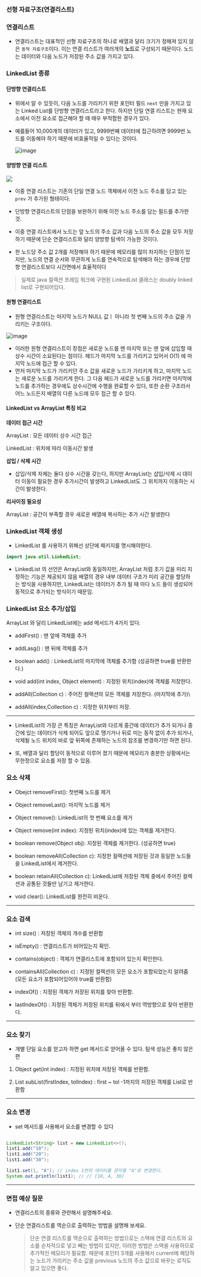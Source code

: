 ### 선형 자료구조(연결리스트)

### 연결리스트

- 연결리스트는 대표적인 선형 자료구조의 하나로 배열과 달리 크기가 정해져 있지 않은 `동적 자료구조`이다. 이는 연결 리스트가 여러개의 **노드**로 구성되기 때문이다. 노드는 데이터와 다음 노드가 저장된 주소 값을 가지고 있다.

### LinkedList 종류

#### 단방향 연결리스트

- 위에서 알 수 있듯이, 다음 노드를 가리키기 위한 포인터 필드 `next` 만을 가지고 있는 Linked List를 단방향 연결리스트라고 한다. 하지만 단일 연결 리스트는 현재 요소에서 이전 요소로 접근해야 할 때 매우 부적합한 경우가 있다.

- 예를들어 10,000개의 데이터가 있고, 9999번째 데이터에 접근하려면 9999번 노드를 이동해야 하기 때문에 비효율적일 수 있다는 것이다.

  ![image](https://github.com/gawgjiug/Eureka_CS_Study/assets/99489686/49fd9751-2f10-46cc-8e49-9c3bfed229a2)

#### 양방향 연결 리스트

![](https://velog.velcdn.com/images/gawgjiug/post/38b53c69-3656-4393-a716-d05fc07f6820/image.png)

- 이중 연결 리스트는 기존의 단일 연결 노드 객체에서 이전 노드 주소를 담고 있는 `prev` 가 추가된 형태이다.

- 단방향 연결리스트의 단점을 보완하기 위해 이전 노드 주소를 담는 필드를 추가한 것.

- 이중 연결 리스트에서 노드는 앞 노드의 주소 값과 다음 노드의 주소 값을 모두 저장하기 때문에 단순 연결리스트와 달리 양방향 탐색이 가능한 것이다.

- 한 노드당 주소 값 2개를 저장해야 하기 때문에 메모리를 많이 차지하는 단점이 있지만, 노드의 연결 순서와 무관하게 노드를 연속적으로 탐색해야 하는 경우에
  단방향 연결리스트보다 시간면에서 효율적이다

> 실제로 java 컬렉션 프레임 워크에 구현된 LinkedList 클래스는 doubly linked list로 구현되어있다.

#### 원형 연결리스트

- 원형 연결리스트는 마지막 노드가 NULL 값ㅣ 아니라 첫 번째 노드의 주소 값을 가리키는 구조이다.

![image](https://github.com/gawgjiug/Eureka_CS_Study/assets/99489686/ebebcc2e-96c0-4d18-acf5-977dcab9d4a3)

- 이러한 원형 연결리스트이 장점은 새로운 노드를 맨 마지막 또는 맨 앞에 삽입할 때 상수 시간이 소요된다는 점이다. 헤드가 마지막 노드를 가리키고 있어서 O(1) 에 마지막 노드에 접근 할 수 있다.
- 먼저 마지막 노드가 가리키던 주소 값을 새로운 노드가 가리키게 하고, 마지막 노드는 새로운 노드를 가리키게 한다. 그 다음 헤드가 새로운 노드를 가리키면 마지막에 노드를 추가하는 경우에도 상수시간에 수행을 완료할 수 있다, 또한 순환 구조라서 어느 노드든지 배열의 다른 노드에 모두 접근 할 수 있다.

#### LinkedList vs ArrayList 특징 비교

**데이터 접근 시간**

ArrayList : 모든 데이터 상수 시간 접근

LinkedList : 위치에 따라 이동시간 발생

**삽입 / 삭제 시간**

- 삽입/삭제 자체는 둘다 상수 시간을 갖는다, 하지만 ArrayList는 삽입/삭제 시 데이터 이동이 필요한 경우 추가시간이 발생하고 LinkedList도 그 위치까지 이동하는 시간이 발생한다.

**리사이징 필요성**

ArrayList : 공간이 부족할 경우 새로운 배열에 복사하는 추가 시간 발생한다

### LinkedList 객체 생성

- LinkedList 를 사용하기 위해선 상단에 패키지를 명시해야한다.

```java
import java.util.LinkedList;
```

- LinkedList 의 선언은 ArrayList와 동일하지만, ArrayList 처럼 초기 값을 미리 지정하는 기능은 제공되지 않음 배열의 경우 내부 데이터 구조가 미리 공간을 할당하는 방식을 사용하지만, LinkedList는 데이터가 추가 될 때 마다 노드 들이 생성되어 동적으로 추가되는 방식이기 때문임.

### LinkedList 요소 추가/삽입

ArrayList 와 달리 LinkedList에는 add 메서드가 4가지 있다.

- addFirst() : 맨 앞에 객체를 추가
- addLasg() : 맨 뒤에 객체를 추가

- boolean add() : LinkedList의 마지막에 객체를 추가함 (성공하면 true를 반환한다.)
- void add(int index, Object element) : 지정된 위치(index)에 객체를 저장한다.
- addAll(Collection c) : 주어진 컬렉션의 모든 객체를 저장한다. (마지막에 추가)\
- addAll(index,Collection c) : 지정한 위치부터 저장.

---

- LinkedList의 가장 큰 특징은 ArrayList와 다르게 중간에 데이터가 추가 되거나 중간에 있는 데이터가 삭제 되어도 앞으로 땡기거나 뒤로 미는 동작 없이 추가 되거나, 삭제될 노드 위치의 바로 앞 뒤쪽에 존재하는 노드의 참조를 변경하기만 하면 된다.

- 또, 배열과 달리 할당이 동적으로 이루어 졌기 때문에 메모리가 충분한 상황에서는 무한정으로 요소를 저장 할 수 있음.

### 요소 삭제

- Obejct removeFirst(): 첫번째 노드를 제거

- Object removeLast(): 마지막 노드를 제거

- Object remove(): LinkedList의 첫 번째 요소를 제거

- Object remove(int index): 지정된 위치(index)에 있는 객체를 제거한다.

- boolean remove(Object obj): 지정된 객체를 제거한다. (성공하면 true)

- boolean removeAll(Collection c): 지정한 컬렉션에 저장된 것과 동일한 노드들을 LinkedList에서 제거한다.

- boolean retainAll(Collection c): LinkedList에 저장된 객체 중에서 주어진 컬렉션과 공통된 것들만 남기고 제거한다.

- void clear(): LinkedList를 완전히 비운다.

---

### 요소 검색

- int size() : 저장된 객체의 개수를 반환함

- isEmpty() : 연결리스트가 비어있는지 확인.

- contains(object) : 객체가 연결리스트에 포함되어 있는지 확인한다.

- containsAll(Collection c) : 지정된 컬렉션의 모든 요소가 포함되었는지 알려줌 (모든 요소가 포함되어있어야 true를 반환함)

- indexOf() : 지정된 객체가 저장된 위치를 찾아 반환함.

- lastIndexOf() : 지정된 객체가 저장된 위치를 뒤에서 부터 역방향으로 찾아 반환한다.

---

### 요소 찾기

- 개별 단일 요소를 얻고자 하면 get 메서드로 얻어올 수 있다. 탐색 성능은 좋지 않은 편

1. Object get(int index) : 지정된 위치에 저장된 객체를 반환함.

2. List subList(firstIndex, tolIndex) : first ~ tol -1까지의 저장된 객체를 List로 반환함

---

### 요소 변경

- set 메서드를 사용해서 요소를 변경할 수 있다

```java

LinkedList<String> list = new LinkedList<>();
list1.add("10");
list1.add("20");
list1.add("30");

list1.set(1, "A"); // index 1번의 데이터를 문자열 "A"로 변경한다.
System.out.println(list1); // // [10, A, 30]
```

---

### 면접 예상 질문

- 연결리스트의 종류와 관련해서 설명해주세요.

- 단순 연결리스트를 역순으로 출력하는 방법을 설명해 보세요.

  > 단순 연결 리스트를 역순으로 출력하는 방법으로는 스택에 연결 리스트의 요소를 순차적으로 넣고 빼는 방법이 있지만, 이러한 방법은 스택을 사용하므로 추가적인 메모리가 필요함.
  > 때문에 포인터 3개를 사용해서 current에 해당하는 노드가 가리키는 주소 값을 previous 노드의 주소 값으로 바꾸는 로직도 알고 있으면 좋다.
